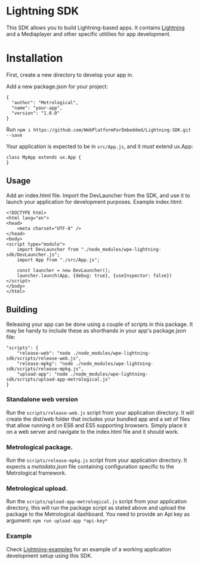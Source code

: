 # Lightning SDK

This SDK allows you to build Lightning-based apps. It contains [Lightning](https://github.com/WebPlatformForEmbedded/Lightning)
and a Mediaplayer and other specific utitilies for app development.

# Installation
First, create a new directory to develop your app in. 

Add a new package.json for your project:

```
{
  "author": "Metrological",
  "name": "your-app",
  "version": "1.0.0"
}
```

Run `npm i https://github.com/WebPlatformForEmbedded/Lightning-SDK.git --save`

Your application is expected to be in `src/App.js`, and it *must* extend ux.App:

```
class MyApp extends ux.App {
}
```

## Usage 
Add an index.html file. Import the DevLauncher from the SDK, and use it to launch your application for development 
purposes. Example index.html:
```
<!DOCTYPE html>
<html lang="en">
<head>
    <meta charset="UTF-8" />
</head>
<body>
<script type="module">
    import DevLauncher from "./node_modules/wpe-lightning-sdk/DevLauncher.js";
    import App from "./src/App.js";

    const launcher = new DevLauncher();
    launcher.launch(App, {debug: true}, {useInspector: false})
</script>
</body>
</html>
```

## Building
Releasing your app can be done using a couple of scripts in this package.
It may be handy to include these as shorthands in your app's package.json file:
```
"scripts": {
    "release-web": "node ./node_modules/wpe-lightning-sdk/scripts/release-web.js",
    "release-mpkg": "node ./node_modules/wpe-lightning-sdk/scripts/release-mpkg.js",
    "upload-app": "node ./node_modules/wpe-lightning-sdk/scripts/upload-app-metrological.js"
}
```

### Standalone web version
Run the `scripts/release-web.js` script from your application directory. It will create the dist/web folder that includes your
bundled app and a set of files that allow running it on ES6 and ES5 supporting browsers. Simply place it on a web server
and navigate to the index.html file and it should work.

### Metrological package.
Run the `scripts/release-mpkg.js` script from your application directory. It expects a *metadata.json* file containing 
configuration specific to the Metrological framework.

### Metrological upload.
Run the `scripts/upload-app-metrological.js` script from your application directory, this will run the package script as
stated above and upload the package to the Metrological dashboard. You need to provide an Api key as argument: 
 `npm run upload-app *api-key*`

### Example

Check [Lightning-examples](https://github.com/WebPlatformForEmbedded/Lightning-examples) for an example of a working
application development setup using this SDK.